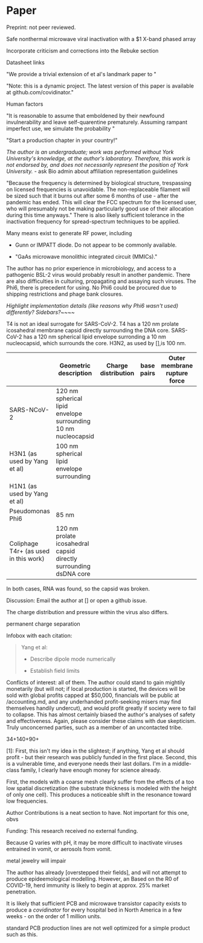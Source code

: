 # Paper

Preprint: not peer reviewed.

Safe nonthermal microwave viral inactivation with a $1 X-band phased array

Incorporate criticism and corrections into the Rebuke section

Datasheet links

"We provide a trivial extension of et al's landmark paper to "

"Note: this is a dynamic project. The latest version of this paper is available at github.com/covidinator."

Human factors

"It is reasonable to assume that emboldened by their newfound invulnerability and leave self-quarentine prematurely. Assuming rampant imperfect use, we simulate the probability "

"Start a production chapter in your country!"

*The author is an undergraduate; work was performed without York University's knowledge, at the author's laboratory. Therefore, this work is not endorsed by, and does not necessarily represent the position of York University.* - ask Bio admin about affiliation representation guidelines

"Because the frequency is determined by biological structure, trespassing on licensed frequencies is unavoidable. The non-replaceable filament will be sized such that it burns out after some 6 months of use - after the pandemic has ended. This will clear the FCC spectrum for the licensed user, who will presumably not be making particularly good use of their allocation during this time anyways." There is also likely sufficient tolerance in the inactivation frequency for spread-spectrum techniques to be applied.

Many means exist to generate RF power, including

- Gunn or IMPATT diode. Do not appear to be commonly available.

- "GaAs microwave monolithic integrated circuit (MMICs)."

The author has no prior experience in microbiology, and access to a pathogenic BSL-2 virus would probably result in another pandemic. There are also difficulties in culturing, propagating and assaying such viruses. The Phi6, there is precedent for using. No Phi6 could be procured due to shipping restrictions and phage bank closures.

*Highlight implementation details (like reasons why Phi6 wasn't used) differently? Sidebars?*~~~~

T4 is not an ideal surrogate for SARS-CoV-2. T4 has a 120 nm prolate icosahedral membrane capsid directly surrounding the DNA core. SARS-CoV-2 has a 120 nm spherical lipid envelope surronding a 10 nm nucleocapsid, which surrounds the core. H3N2, as used by [],is 100 nm.

|                                       | Geometric description                                             | Charge distribution | base pairs | Outer membrane rupture force | Outer membrane Young's Modulus | Force curve |     |
| ------------------------------------- | ----------------------------------------------------------------- | ------------------- | ---------- | ---------------------------- | ------------------------------ | ----------- | --- |
| SARS-NCoV-2                           | 120 nm spherical lipid envelope surrounding 10 nm nucleocapsid    |                     |            |                              |                                | Fig []      |     |
| H3N1 (as used by Yang et al)          | 100 nm spherical lipid envelope surrounding                       |                     |            |                              |                                |             |     |
| H1N1 (as used by Yang et al)          |                                                                   |                     |            |                              |                                |             |     |
| Pseudomonas Phi6                      | 85 nm                                                             |                     |            |                              |                                |             |     |
| Coliphage T4r+ (as used in this work) | 120 nm prolate icosahedral capsid directly surrounding dsDNA core |                     |            |                              |                                |             |     |

In both cases, RNA was found, so the capsid was broken.

Discussion: Email the author at [] or open a github issue.

The charge distribution and pressure within the virus also differs.

permanent charge separation

Infobox with each citation:

> Yang et al:
> 
> - Describe dipole mode numerically
> 
> - Establish field limits

Conflicts of interest: all of them. The author could stand to gain mightily monetarily (but will not; if local production is started, the devices will be sold with global profits capped at $50,000, financials will be public at /accounting.md, and any underhanded profit-seeking misers may find themselves handily undercut), and would profit greatly if society were to fail to collapse. This has almost certainly biased the author's analyses of safety and effectiveness. Again, please consider these claims with due skepticism. Truly unconcerned parties, such as a member of an uncontacted tribe. 

34+140+90+

[1]:  First, this isn't my idea in the slightest; if anything, Yang et al should profit - but their research was publicly funded in the first place. Second, this is a vulnerable time, and everyone needs their last dollars. I'm in a middle-class family, I clearly have enough money for science already.

First, the models with a coarse mesh clearly suffer from the effects of a
too low spatial discretization (the substrate thickness is modeled with the height of only one cell).
This produces a noticeable shift in the resonance toward low frequencies.

Author Contributions is a neat section to have. Not important for this one, obvs

Funding: This research received no external funding.

Because Q varies with pH, it may be more difficult to inactivate viruses entrained in vomit, or aerosols from vomit. 

metal jewelry will impair

The author has already [overstepped their fields], and will not attempt to produce epideemological modelling. However, an  Based on the R0 of COVID-19, herd immunity is likely to begin at approx. 25% market penetration. 

It is likely that sufficient PCB and microwave transistor capacity exists to produce a *covidinator* for every hospital bed in North America in a few weeks - on the order of 1 million units.

standard PCB production lines are not well optimized for a simple product such as this.
